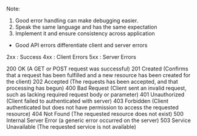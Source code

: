 Note:
1. Good error handling can make debugging easier.
2. Speak the same language and has the same expectation
3. Implement it and ensure consistency across application

* Good API errors differentiate client and server errors

2xx : Success
4xx : Client Errors
5xx : Server Errors

200 OK (A GET or POST request was successful)
201 Created (Confirms that a request has been fulfilled and a new resource has been created for the client)
202 Accepted (The requests has been accepted, and that processing has begun)
400 Bad Request (Client sent an invalid request, such as lacking required request body or parameter)
401 Unauthorized (Client failed to authenticated with server)
403 Forbidden (Client authenticated but does not have permission to access the requested resource)
404 Not Found (The requested resource does not exist)
500 Internal Server Error (a generic error occurred on the server)
503 Service Unavailable (The requested service is not available)
